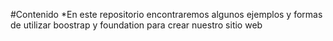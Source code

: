 #Contenido
*En este repositorio encontraremos algunos ejemplos y formas de utilizar boostrap y foundation para crear nuestro sitio web